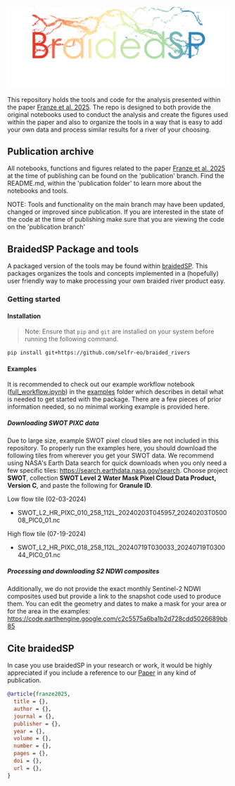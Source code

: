 ![BraidedSP](images/braidedsp.png)

This repository holds the tools and code for the analysis presented within the paper [Franze et al. 2025](https://essopenarchive.org/doi/full/10.22541/essoar.174558891.16884958). The repo is designed to both provide the original notebooks used to conduct the analysis and create the figures used within the paper and also to organize the tools in a way that is easy to add your own data and process similar results for a river of your choosing.

## Publication archive
All notebooks, functions and figures related to the paper [Franze et al. 2025](https://essopenarchive.org/doi/full/10.22541/essoar.174558891.16884958) at the time of publishing can be found on the 'publication' branch. Find the README.md, within the 'publication folder' to learn more about the notebooks and tools.

NOTE: Tools and functionality on the main branch may have been updated, changed or improved since publication. If you are interested in the state of the code at the time of publishing make sure that you are viewing the code on the 'publication branch'

## BraidedSP Package and tools
A packaged version of the tools may be found within [braidedSP](). This packages organizes the tools and concepts implemented in a (hopefully) user friendly way to make processing your own braided river product easy.

### Getting started

#### Installation
> Note: Ensure that `pip` and `git` are installed on your system before running the following command.
```sh
pip install git+https://github.com/selfr-eo/braided_rivers
```

#### Examples
It is recommended to check out our example workflow notebook ([full_workflow.ipynb]()) in the [examples]() folder which describes in detail what is needed to get started with the package. There are a few pieces of prior information needed, so no minimal working example is provided here.



##### Downloading SWOT PIXC data
Due to large size, example SWOT pixel cloud tiles are not included in this repository. To properly run the examples here, you should download the following tiles from wherever you get your SWOT data. We recommend using NASA's Earth Data search for quick downloads when you only need a few specific tiles: https://search.earthdata.nasa.gov/search. Choose project **SWOT**, collection **SWOT Level 2 Water Mask Pixel Cloud Data Product, Version C**, and paste the following for **Granule ID**.

Low flow tile (02-03-2024)
- SWOT_L2_HR_PIXC_010_258_112L_20240203T045957_20240203T050008_PIC0_01.nc

High flow tile (07-19-2024)
- SWOT_L2_HR_PIXC_018_258_112L_20240719T030033_20240719T030044_PIC0_01.nc

##### Processing and downloading S2 NDWI composites
Additionally, we do not provide the exact monthly Sentinel-2 NDWI composites used but provide a link to the snapshot code used to produce them. You can edit the geometry and dates to make a mask for your area or for the area in the examples:
https://code.earthengine.google.com/c2c5575a6ba1b2d728cdd5026689bb85





## Cite braidedSP

In case you use braidedSP in your research or work, it would be highly appreciated if you include a reference to our [Paper](https://essopenarchive.org/doi/full/10.22541/essoar.174558891.16884958) in any kind of publication.

```bibtex
@article{franze2025,
  title = {},
  author = {},
  journal = {},
  publisher = {},
  year = {},
  volume = {},
  number = {},
  pages = {},
  doi = {},
  url = {},
}
```